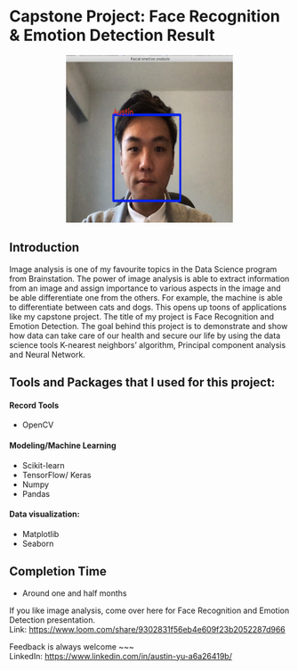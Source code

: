 # Capstone Project: Face Recognition & Emotion Detection Result

<p align="center">
 <img src="Screen%20Shot%202020-03-31%20at%2012.46.34%20PM.png" width="300" height="300">
</p>

## Introduction 

  Image analysis is one of my favourite topics in the Data Science program from Brainstation. 
The power of image analysis is able to extract information from an image and assign importance 
to various aspects in the image and be able differentiate one from the others. For example, 
the machine is able to differentiate between cats and dogs. This opens up toons of applications 
like my capstone project. The title of my project is Face Recognition and Emotion Detection. 
The goal behind this project is to demonstrate and show how data can take care of our health and 
secure our life by using the data science tools K-nearest neighbors’ algorithm, Principal component analysis 
and Neural Network. 


## Tools and Packages that I used for this project:

#### Record Tools
* OpenCV

#### Modeling/Machine Learning
* Scikit-learn
* TensorFlow/ Keras
* Numpy
* Pandas

#### Data visualization:
* Matplotlib
* Seaborn

## Completion Time
* Around one and half months

If you like image analysis, come over here for Face Recognition and Emotion Detection presentation.
<br> Link: https://www.loom.com/share/9302831f56eb4e609f23b2052287d966

Feedback is always welcome ~~~ <br>
LinkedIn: https://www.linkedin.com/in/austin-yu-a6a26419b/
